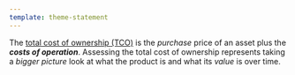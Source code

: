 ```yaml
---
template: theme-statement
---
```


The [total cost of ownership (TCO)](https://www.investopedia.com/terms/t/totalcostofownership.asp) is the _purchase_ price of an asset plus the _**costs of operation**_.  Assessing the total cost of ownership represents taking a _bigger picture_ look at what the product is and what its _value_ is over time.